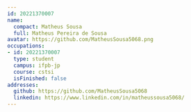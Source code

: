 ```yaml
---
id: 20221370007
name:
  compact: Matheus Sousa
  full: Matheus Pereira de Sousa
avatar: https://github.com/MatheusSousa5068.png
occupations:
- id: 20221370007
  type: student
  campus: ifpb-jp
  course: cstsi
  isFinished: false
addresses:
  github: https://github.com/MatheusSousa5068
  linkedin: https://www.linkedin.com/in/matheussousa5068/
---
```

